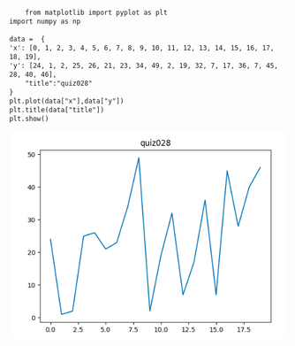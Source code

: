 ###
        from matplotlib import pyplot as plt
    import numpy as np

    data =  {
    'x': [0, 1, 2, 3, 4, 5, 6, 7, 8, 9, 10, 11, 12, 13, 14, 15, 16, 17, 18, 19],
    'y': [24, 1, 2, 25, 26, 21, 23, 34, 49, 2, 19, 32, 7, 17, 36, 7, 45, 28, 40, 46],
        "title":"quiz028"
    }
    plt.plot(data["x"],data["y"])
    plt.title(data["title"])
    plt.show()
   ![](https://github.com/24536urdj/Unit_3/blob/main/quiz/Screen%20Shot%202023-01-11%20at%2022.35.45.png)
